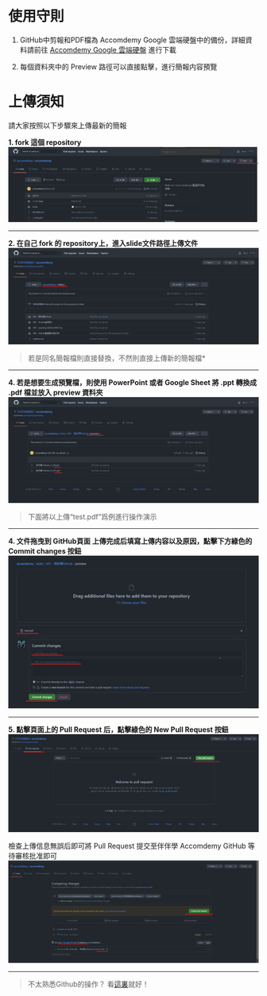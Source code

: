# 使用守則

1. GitHub中剪報和PDF檔為 Accomdemy Google 雲端硬盤中的備份，詳細資料請前往 [Accomdemy Google 雲端硬盤](https://drive.google.com/drive/u/1/folders/10jkvGMkOb0-lPl3-siXw0lDfmpxfrrnQ) 進行下載 

2. 每個資料夾中的 Preview 路徑可以直接點擊，進行簡報内容預覽

# 上傳須知

請大家按照以下步驟來上傳最新的簡報

**1. fork 這個 repository**
![slide_fork](/media//slide-readme/slide_fork.jpg)

--------------------

**2. 在自己 fork 的 repository上，進入slide文件路徑上傳文件**
![slide_upload](/media//slide-readme/slide_upload.jpg)

> 若是同名簡報檔則直接替換，不然則直接上傳新的簡報檔*

--------------------

**4. 若是想要生成預覽檔，則使用 PowerPoint 或者 Google Sheet 將 .ppt 轉換成 .pdf 檔並放入 preview 資料夾**
![slide_preview](/media//slide-readme/slide_preview.jpg)
> 下面將以上傳“test.pdf”爲例進行操作演示

--------------------

**4. 文件拖曳到 GitHub頁面 上傳完成后填寫上傳内容以及原因，點擊下方綠色的 Commit changes 按鈕**
![slide_commit](/media//slide-readme/slide_commit.jpg)

--------------------

**5. 點擊頁面上的 Pull Request 后，點擊綠色的 New Pull Request 按鈕** 
![slide_PR](/media//slide-readme/slide_PR.jpg)

檢查上傳信息無誤后即可將 Pull Request 提交至伴伴學 Accomdemy GitHub 等待審核批准即可
![slide_submitPR](/media//slide-readme/slide_submitPR.jpg)

--------------------

> 不太熟悉Github的操作？ 看[這裏](https://forum.amebaiot.com/t/5-github-ameba/459)就好！

